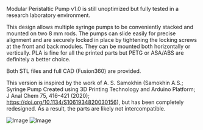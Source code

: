 Modular Peristaltic Pump v1.0 is still unoptimized but fully tested in a research laboratory environment.

This design allows multiple syringe pumps to be conveniently stacked and mounted on two 8 mm rods. The pumps can slide easily for precise alignment and are securely locked in place by tightening the locking screws at the front and back modules. They can be mounted both horizontally or vertically.
PLA is fine for all the printed parts but PETG or ASA/ABS are definitely a better choice.

Both STL files and full CAD (Fusion360) are provided.

This version is inspired by the work of A. S. Samokhin (Samokhin A.S.; Syringe Pump Created using 3D Printing Technology and Arduino Platform; J Anal Chem 75, 416–421 (2020); https://doi.org/10.1134/S1061934820030156), but has been completely redesigned. As a result, the parts are likely not intercompatible.

![Image](https://github.com/user-attachments/assets/33762bd3-0134-436d-b0de-bc123f64fef9)
![Image](https://github.com/user-attachments/assets/e73117e8-94ce-4f69-8027-47cf910eb6f7)
